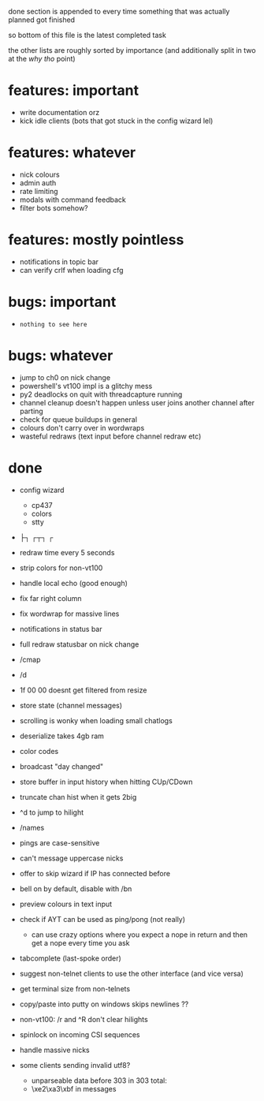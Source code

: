 done section is appended to every time something that was actually planned got finished

so bottom of this file is the latest completed task

the other lists are roughly sorted by importance (and additionally split in two at the *why tho* point)

# features: important

* write documentation orz
* kick idle clients (bots that got stuck in the config wizard lel)

# features: whatever

* nick colours
* admin auth
* rate limiting
* modals with command feedback
* filter bots somehow?

# features: mostly pointless

* notifications in topic bar
* can verify crlf when loading cfg

# bugs: important

* `nothing to see here`

# bugs: whatever

* jump to ch0 on nick change
* powershell's vt100 impl is a glitchy mess
* py2 deadlocks on quit with threadcapture running
* channel cleanup doesn't happen unless user joins another channel after parting
* check for queue buildups in general
* colours don't carry over in wordwraps
* wasteful redraws (text input before channel redraw etc)

# done

* config wizard
  * cp437
  * colors
  * stty

* ├┐ ┌┬┐ ┌ 
* redraw time every 5 seconds
* strip colors for non-vt100
* handle local echo  (good enough)
* fix far right column
* fix wordwrap for massive lines
* notifications in status bar
* full redraw statusbar on nick change
* /cmap
* /d
* 1f 00 00 doesnt get filtered from resize
* store state (channel messages)
* scrolling is wonky when loading small chatlogs
* deserialize takes 4gb ram
* color codes
* broadcast "day changed"
* store buffer in input history when hitting CUp/CDown
* truncate chan hist when it gets 2big
* ^d to jump to hilight
* /names
* pings are case-sensitive
* can't message uppercase nicks
* offer to skip wizard if IP has connected before
* bell on by default, disable with /bn
* preview colours in text input
* check if AYT can be used as ping/pong  (not really)
  * can use crazy options where you expect a nope in return and then get a nope every time you ask

* tabcomplete (last-spoke order)
* suggest non-telnet clients to use the other interface (and vice versa)
* get terminal size from non-telnets
* copy/paste into putty on windows skips newlines ??
* non-vt100: /r and ^R don't clear hilights
* spinlock on incoming CSI sequences
* handle massive nicks
* some clients sending invalid utf8?
  * unparseable data before 303 in 303 total:
  * \xe2\xa3\xbf in messages
